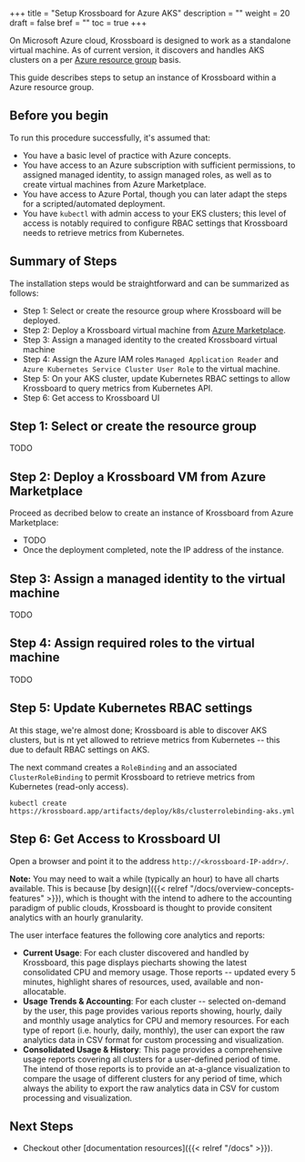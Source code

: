+++
title = "Setup Krossboard for Azure AKS"
description = ""
weight = 20
draft = false
bref = ""
toc = true 
+++

On Microsoft Azure cloud, Krossboard is designed to work as a standalone virtual machine.
As of current version, it discovers and handles AKS clusters on a per [Azure resource group](https://docs.microsoft.com/en-us/azure/azure-resource-manager/management/overview) basis. 

This guide describes steps to setup an instance of Krossboard within a Azure resource group. 


## Before you begin
To run this procedure successfully, it's assumed that:

 * You have a basic level of practice with Azure concepts.
 * You have access to an Azure subscription with sufficient permissions, to assigned managed identity, to assign managed roles, as well as to create virtual machines from Azure Marketplace.
 * You have access to Azure Portal, though you can later adapt the steps for a scripted/automated deployment.
 * You have `kubectl` with admin access to your EKS clusters; this level of access is notably required to configure RBAC settings that Krossboard needs to retrieve metrics from Kubernetes.

## Summary of Steps
The installation steps would be straightforward and can be summarized as follows:

* Step 1: Select or create the resource group where Krossboard will be deployed.
* Step 2: Deploy a Krossboard virtual machine from [Azure Marketplace](https://portal.azure.com/#blade/Microsoft_Azure_Marketplace).
* Step 3: Assign a managed identity to the created Krossboard virtual machine
* Step 4: Assign the Azure IAM roles `Managed Application Reader` and `Azure Kubernetes Service Cluster User Role` to the virtual machine. 
* Step 5: On your AKS cluster, update Kubernetes RBAC settings to allow Krossboard to query metrics from Kubernetes API. 
* Step 6: Get access to Krossboard UI

## Step 1: Select or create the resource group
TODO

## Step 2: Deploy a Krossboard VM from Azure Marketplace
Proceed as decribed below to create an instance of Krossboard from Azure Marketplace:

* TODO
* Once the deployment completed, note the IP address of the instance.


## Step 3: Assign a managed identity to the virtual machine
TODO

## Step 4: Assign required roles to the virtual machine
TODO

## Step 5: Update Kubernetes RBAC settings
At this stage, we're almost done; Krossboard is able to discover AKS clusters, but is nt yet allowed to retrieve metrics from Kubernetes -- this due to default RBAC settings on AKS. 

The next command creates a `RoleBinding` and an associated `ClusterRoleBinding` to permit Krossboard to retrieve metrics from Kubernetes (read-only access). 


```
kubectl create https://krossboard.app/artifacts/deploy/k8s/clusterrolebinding-aks.yml
```

## Step 6: Get Access to Krossboard UI
Open a browser and point it to the address `http://<krossboard-IP-addr>/`.

**Note:** You may need to wait a while (typically an hour) to have all charts available. This is because [by design]({{< relref "/docs/overview-concepts-features" >}}), which is thought with the intend to adhere to the accounting paradigm of public clouds, Krossboard is thought to provide consitent analytics with an hourly granularity.

The user interface features the following core analytics and reports:
 * **Current Usage**: For each cluster discovered and handled by Krossboard, this page displays piecharts showing the latest consolidated CPU and memory usage. Those reports -- updated every 5 minutes, highlight shares of resources, used, available and non-allocatable.
 * **Usage Trends & Accounting**: For each cluster -- selected on-demand by the user, this page provides various reports showing, hourly, daily and monthly usage analytics for CPU and memory resources. For each type of report (i.e. hourly, daily, monthly), the user can export the raw analytics data in CSV format for custom processing and visualization.
 * **Consolidated Usage & History**: This page provides a comprehensive usage reports covering all clusters for a user-defined period of time. The intend of those reports is to provide an at-a-glance visualization to compare the usage of different clusters for any period of time, which always the ability to export the raw analytics data in CSV for custom processing and visualization.

## Next Steps

* Checkout other [documentation resources]({{< relref "/docs" >}}).